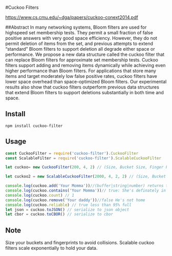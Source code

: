 #Cuckoo Filters

https://www.cs.cmu.edu/~dga/papers/cuckoo-conext2014.pdf

##Abstract
In many networking systems, Bloom filters are used for highspeed
set membership tests. They permit a small fraction
of false positive answers with very good space efficiency.
However, they do not permit deletion of items from the set,
and previous attempts to extend “standard” Bloom filters to
support deletion all degrade either space or performance.
We propose a new data structure called the cuckoo filter
that can replace Bloom filters for approximate set membership
tests. Cuckoo filters support adding and removing items
dynamically while achieving even higher performance than
Bloom filters. For applications that store many items and
target moderately low false positive rates, cuckoo filters have
lower space overhead than space-optimized Bloom filters.
Our experimental results also show that cuckoo filters outperform
previous data structures that extend Bloom filters to
support deletions substantially in both time and space.

## Install
```
npm install cuckoo-filter
```

## Usage
```javascript
const CuckooFilter = require('cuckoo-filter').CuckooFilter
const ScalableFilter = require('cuckoo-filter').ScalableCuckooFilter

let cuckoo= new CuckooFilter(200, 4, 2) // (Size, Bucket Size, Finger Print Size)

let cuckoo2 = new ScalableCuckooFilter(2000, 4, 2, 2) // (Size, Bucket Size, Finger Print Size, Exponential Scale)

console.log(cuckoo.add('Your Momma'))//(buffer|string|number) returns true if successful
console.log(cuckoo.contains('Your Momma'))// true: She's definately in there
console.log(cuckoo.count) // 1
console.log(cuckoo.remove('Your daddy'))//false He's not home
console.log(cuckoo.reliable) // true less than 95% full
let json = cuckoo.toJSON() // serialize to json object
let cbor = cuckoo.toCBOR() // serialize to cbor


```
## Note
Size your buckets and fingerprints to avoid collisions.
Scalable cuckoo filters scale exponentially to hold your data.
